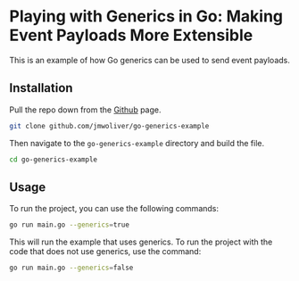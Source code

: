 # Playing with Generics in Go: Making Event Payloads More Extensible

This is an example of how Go generics can be used to send event payloads.

## Installation

Pull the repo down from the [Github](https://github.com/jmwoliver/go-generics-example) page.

```bash
git clone github.com/jmwoliver/go-generics-example
```

Then navigate to the `go-generics-example` directory and build the file.

```bash
cd go-generics-example
```

## Usage

To run the project, you can use the following commands:

```bash
go run main.go --generics=true
```

This will run the example that uses generics. To run the project with the code that does not use generics, use the command:

```bash
go run main.go --generics=false
```